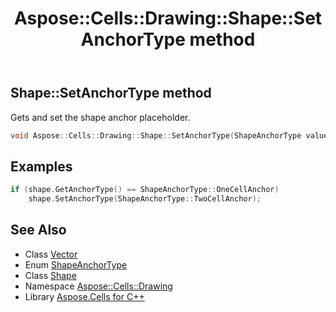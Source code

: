 ﻿---
title: Aspose::Cells::Drawing::Shape::SetAnchorType method
linktitle: SetAnchorType
second_title: Aspose.Cells for C++ API Reference
description: 'Aspose::Cells::Drawing::Shape::SetAnchorType method. Gets and set the shape anchor placeholder in C++.'
type: docs
weight: 5700
url: /cpp/aspose.cells.drawing/shape/setanchortype/
---
## Shape::SetAnchorType method


Gets and set the shape anchor placeholder.

```cpp
void Aspose::Cells::Drawing::Shape::SetAnchorType(ShapeAnchorType value)
```


## Examples


```cpp
if (shape.GetAnchorType() == ShapeAnchorType::OneCellAnchor)
    shape.SetAnchorType(ShapeAnchorType::TwoCellAnchor);
```

## See Also

* Class [Vector](../../../aspose.cells/vector/)
* Enum [ShapeAnchorType](../../shapeanchortype/)
* Class [Shape](../)
* Namespace [Aspose::Cells::Drawing](../../)
* Library [Aspose.Cells for C++](../../../)
